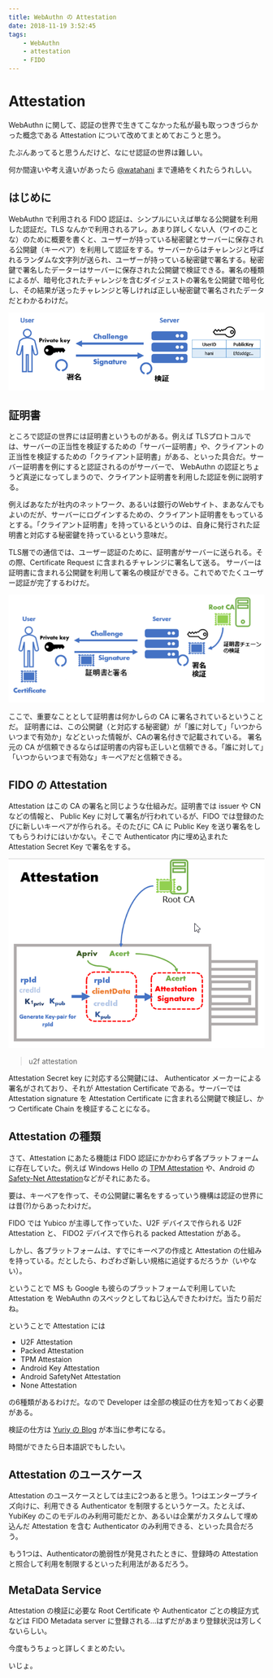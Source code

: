 ```yaml
---
title: WebAuthn の Attestation
date: 2018-11-19 3:52:45
tags:
    - WebAuthn
    - attestation
    - FIDO
---
```


# Attestation

WebAuthn に関して、認証の世界で生きてこなかった私が最も取っつきづらかった概念である Attestation について改めてまとめておこうと思う。

<!-- more -->

たぶんあってると思うんだけど、なにせ認証の世界は難しい。

何か間違いや考え違いがあったら [@watahani](https://twitter.com/watahani) まで連絡をくれたらうれしい。

## はじめに

WebAuthn で利用される FIDO 認証は、シンプルにいえば単なる公開鍵を利用した認証だ。TLS なんかで利用されるアレ。あまり詳しくない人（ワイのことな）のために概要を書くと、ユーザーが持っている秘密鍵とサーバーに保存される公開鍵（キーペア）を利用して認証をする。サーバーからはチャレンジと呼ばれるランダムな文字列が送られ、ユーザーが持っている秘密鍵で署名する。秘密鍵で署名したデーターはサーバーに保存された公開鍵で検証できる。署名の種類によるが、暗号化されたチャレンジを含むダイジェストの署名を公開鍵で暗号化し、その結果が送ったチャレンジと等しければ正しい秘密鍵で署名されたデータだとわかるわけだ。

![](./webauthn-attestation/challengeresp.png)


## 証明書

ところで認証の世界には証明書というものがある。例えば TLSプロトコルでは、サーバーの正当性を検証するための「サーバー証明書」や、クライアントの正当性を検証するための「クライアント証明書」がある、といった具合だ。サーバー証明書を例にすると認証されるのがサーバーで、 WebAuthn の認証とちょうど真逆になってしまうので、クライアント証明書を利用した認証を例に説明する。

例えばあなたが社内のネットワーク、あるいは銀行のWebサイト、まあなんでもよいのだが、サーバーにログインするための、クライアント証明書をもっているとする。「クライアント証明書」を持っているというのは、自身に発行された証明書と対応する秘密鍵を持っているという意味だ。

TLS層での通信では、ユーザー認証のために、証明書がサーバーに送られる。その際、Certificate Request に含まれるチャレンジに署名して送る。
サーバーは証明書に含まれる公開鍵を利用して署名の検証ができる。これでめでたくユーザー認証が完了するわけだ。

![](./webauthn-attestation/certificate.png)

ここで、重要なこととして証明書は何かしらの CA に署名されているということだ。
証明書には、この公開鍵（と対応する秘密鍵）が「誰に対して」「いつからいつまで有効か」などといった情報が、CAの署名付きで記載されている。
署名元の CA が信頼できるならば証明書の内容も正しいと信頼できる。「誰に対して」「いつからいつまで有効な」キーペアだと信頼できる。

## FIDO の Attestation

Attestation はこの CA の署名と同じような仕組みだ。証明書では issuer や CN などの情報と、 Public Key に対して署名が行われているが、FIDO では登録のたびに新しいキーペアが作られる。そのたびに CA に Public Key を送り署名をしてもらうわけにはいかない。そこで Authenticator 内に埋め込まれた Attestation Secret Key で署名をする。 

![](./webauthn-attestation/u2f-attestation.png)
>u2f attestation

Attestation Secret key に対応する公開鍵には、 Authenticator メーカーによる署名がされており、それが Attestation Certificate である。サーバーでは Attestation signature を Attestation Certificate に含まれる公開鍵で検証し、かつ Certificate Chain を検証することになる。

## Attestation の種類

さて、Attestation にあたる機能は FIDO 認証にかかわらず各プラットフォームに存在していた。例えば Windows Hello の [TPM Attestation](https://docs.microsoft.com/ja-jp/windows-server/identity/ad-ds/manage/component-updates/tpm-key-attestation) や、Android の [Safety-Net Attestation](https://developer.android.com/training/safetynet/attestation)などがそれにあたる。

要は、キーペアを作って、その公開鍵に署名をするっていう機構は認証の世界には昔(?)からあったわけだ。

FIDO では Yubico が主導して作っていた、U2F デバイスで作られる U2F Attestation と、 FIDO2 デバイスで作られる packed Attestation がある。

しかし、各プラットフォームは、すでにキーペアの作成と Attestation の仕組みを持っている。だとしたら、わざわざ新しい規格に追従するだろうか（いやない）。

ということで MS も Google も彼らのプラットフォームで利用していた Attestation を WebAuthn のスペックとしてねじ込んできたわけだ。当たり前だね。

ということで Attestation には

- U2F Attestation
- Packed Attestation
- TPM Attestaion
- Android Key Attestation
- Android SafetyNet Attestation
- None Attestation

の6種類があるわけだ。なので Developer は全部の検証の仕方を知っておく必要がある。

検証の仕方は [Yuriy の Blog](https://medium.com/@herrjemand/verifying-fido2-responses-4691288c8770) が本当に参考になる。

時間ができたら日本語訳でもしたい。

## Attestation のユースケース

Attestation のユースケースとしては主に2つあると思う。1つはエンタープライズ向けに、利用できる Authenticator を制限するというケース。たとえば、YubiKey のこのモデルのみ利用可能だとか、あるいは企業がカスタムして埋め込んだ Attestation を含む Authenticator のみ利用できる、といった具合だろう。

もう1つは、Authenticatorの脆弱性が発見されたときに、登録時の Attestation と照合して利用を制限するといった利用法があるだろう。

## MetaData Service

Attestation の検証に必要な Root Certificate や Authenticator ごとの検証方式などは FIDO Metadata server に登録される…はずだがあまり登録状況は芳しくないらしい。

今度もうちょっと詳しくまとめたい。

いじょ。